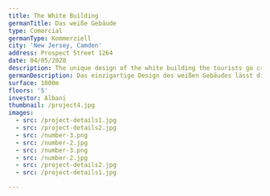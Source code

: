 ```yaml
---
title: The White Building
germanTitle: Das weiße Gebäude
type: Comercial
germanType: Kommerziell
city: 'New Jersey, Camden'
address: Prospect Street 1264
date: 04/05/2020
description: The unique design of the white building the tourists go crazy !!!
germanDescription: Das einzigartige Design des weißen Gebäudes lässt die Touristen verrückt werden !!!
surface: 1000m
floors: '5'
investor: Albani
thumbnail: /project4.jpg
images:
  - src: /project-details1.jpg
  - src: /project-details2.jpg
  - src: /number-3.png
  - src: /number-2.jpg
  - src: /number-3.png
  - src: /number-2.jpg
  - src: /project-details2.jpg
  - src: /project-details1.jpg

---
```


